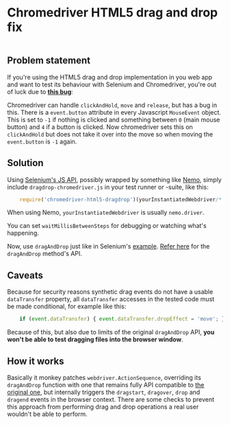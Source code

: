 # Chromedriver HTML5 drag and drop fix
![<text>](http://pixel-cookers.github.io/built-with-badges/node/node-short.png)

## Problem statement
If you're using the HTML5 drag and drop implementation in you web app and want to test its behaviour
with Selenium and Chromedriver, you're out of luck due to 
[**this bug**](https://code.google.com/p/chromedriver/issues/detail?id=841):

Chromedriver can handle `clickAndHold`, `move` and `release`, but has a bug in this. There is a `event.button` 
attribute in every Javascript `MouseEvent` object. This is set to `-1` if nothing is clicked
and something between `0` (main mouse button) and `4` if a button is clicked.
Now chromedriver sets this on `clickAndHold` but does not take it over into the move
so when moving the `event.button` is `-1` again.

## Solution
Using [Selenium's JS API](https://github.com/SeleniumHQ/selenium/tree/master/javascript/webdriver), 
possibly wrapped by something like [Nemo](https://github.com/paypal/nemo), 
simply include `dragdrop-chromedriver.js` in your test runner or -suite, like this:

```js
    require('chromedriver-html5-dragdrop')(yourInstantiatedWebdriver/* , waitMillisBetweenSteps */);
```

When using Nemo, `yourInstantiatedWebdriver` is usually `nemo.driver`.

You can set `waitMillisBetweenSteps` for debugging or watching what's happening. 

Now, use `dragAndDrop` just like in Selenium's [example](https://github.com/SeleniumHQ/selenium/blob/master/javascript/webdriver/actionsequence.js#L32).
[Refer here](http://selenium.googlecode.com/git/docs/api/javascript/class_webdriver_ActionSequence.html#dragAndDrop) 
for the `dragAndDrop` method's API.

## Caveats
Because for security reasons synthetic drag events do not have a usable `dataTransfer` property, 
all `dataTransfer` accesses in the tested code must be made conditional, for example like this:

```js
    if (event.dataTransfer) { event.dataTransfer.dropEffect = 'move'; }
```
 
Because of this, but also due to limits of the original `dragAndDrop` API, **you won't be able to test dragging files into the browser window**.

## How it works
Basically it monkey patches `webdriver.ActionSequence`, overriding its `dragAndDrop` function 
with one that remains fully API compatible to [the original one](https://github.com/SeleniumHQ/selenium/blob/master/javascript/webdriver/actionsequence.js#L218), 
but internally triggers the `dragstart`, `dragover`, `drop` and `dragend` events in the browser context. 
There are some checks to prevent this approach from performing drag and drop operations a real user wouldn't be able to perform.
